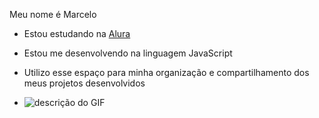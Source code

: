 Meu nome é Marcelo 
- Estou estudando na [Alura](https://www.alura.com.br)
- Estou me desenvolvendo na linguagem JavaScript
- Utilizo esse espaço para minha organização e compartilhamento dos meus projetos desenvolvidos

- ![descrição do GIF]((https://media.tenor.com/CklorS0ZlHMAAAAM/naruto-weird-face.gif))
